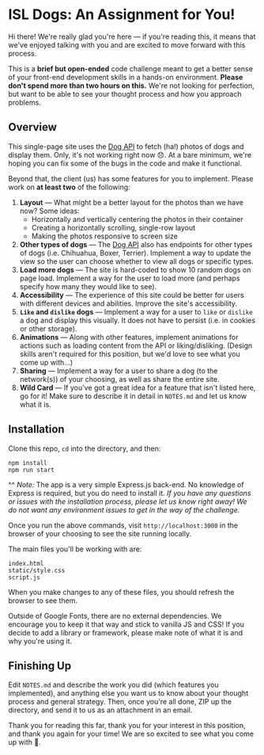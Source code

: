 # ISL Dogs: An Assignment for You!

Hi there! We're really glad you're here &mdash; if you're reading this, it means that we've enjoyed talking with you and are excited to move forward with this process.

This is a **brief but open-ended** code challenge meant to get a better sense of your front-end development skills in a hands-on environment. **Please don't spend more than two hours on this.** We're not looking for perfection, but want to be able to see your thought process and how you approach problems.

## Overview

This single-page site uses the [Dog API](https://dog.ceo/dog-api/) to fetch (ha!) photos of dogs and display them. Only, it's not working right now 😞. At a bare minimum, we're hoping you can fix some of the bugs in the code and make it functional.

Beyond that, the client (us) has some features for you to implement. Please work on **at least two** of the following:

1. **Layout** &mdash; What might be a better layout for the photos than we have now? Some ideas:
    - Horizontally and vertically centering the photos in their container
    - Creating a horizontally scrolling, single-row layout
    - Making the photos responsive to screen size
2. **Other types of dogs** &mdash; The [Dog API](https://dog.ceo/dog-api/) also has endpoints for other types of dogs (i.e. Chihuahua, Boxer, Terrier). Implement a way to update the view so the user can choose whether to view all dogs or specific types.
3. **Load more dogs** &mdash; The site is hard-coded to show 10 random dogs on page load. Implement a way for the user to load more (and perhaps specify how many they would like to see).
4. **Accessibility** &mdash; The experience of this site could be better for users with different devices and abilities. Improve the site's accessibility.
5. **`Like` and `dislike` dogs** &mdash; Implement a way for a user to `like` or `dislike` a dog and display this visually. It does not have to persist (i.e. in cookies or other storage).
6. **Animations** &mdash; Along with other features, implement animations for actions such as loading content from the API or liking/disliking. (Design skills aren't required for this position, but we'd love to see what you come up with...)
7. **Sharing** &mdash; Implement a way for a user to share a dog (to the network(s)) of your choosing, as well as share the entire site.
8. **Wild Card** &mdash; If you've got a great idea for a feature that isn't listed here, go for it! Make sure to describe it in detail in `NOTES.md` and let us know what it is.

## Installation

Clone this repo, `cd` into the directory, and then:
```
npm install
npm run start
```
^^ _Note:_ The app is a very simple Express.js back-end. No knowledge of Express is required, but you do need to install it. _If you have any questions or issues with the installation process, please let us know right away! We do not want any environment issues to get in the way of the challenge._

Once you run the above commands, visit `http://localhost:3000` in the browser of your choosing to see the site running locally.

The main files you'll be working with are:
```
index.html
static/style.css
script.js
```

When you make changes to any of these files, you should refresh the browser to see them.

Outside of Google Fonts, there are no external dependencies. We encourage you to keep it that way and stick to vanilla JS and CSS! If you decide to add a library or framework, please make note of what it is and why you're using it.

## Finishing Up

Edit `NOTES.md` and describe the work you did (which features you implemented), and anything else you want us to know about your thought process and general strategy. Then, once you're all done, ZIP up the directory, and send it to us as an attachment in an email. 

Thank you for reading this far, thank you for your interest in this position, and thank you again for your time! We are so excited to see what you come up with 🌱.